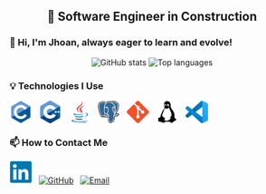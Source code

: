 <h2 align="center"> 
    🚀 Software Engineer in Construction
</h2>  

### 🤙 Hi, I'm Jhoan, always eager to learn and evolve!  

<div align="center">
    <img src="https://github-readme-stats.vercel.app/api?username=JhoanDev&show_icons=true&hide_border=true&theme=midnight-purple" height="175" alt="GitHub stats"/>
    <img src="https://github-readme-stats.vercel.app/api/top-langs?locale=en&layout=compact&theme=midnight-purple&hide_border=true&username=JhoanDev&hide=jupyter%20notebook,tex,html,css,makefile" height="175" alt="Top languages"/>
</div>

### 💡 Technologies I Use  

<div style="display: inline_block">
    <img align="center" alt="Jhoan-C" height="40" width="40" src="https://github.com/devicons/devicon/blob/master/icons/c/c-original.svg"> &nbsp;
    <img align="center" alt="Jhoan-C++" height="40" width="40" src="https://github.com/devicons/devicon/blob/master/icons/cplusplus/cplusplus-original.svg"> &nbsp;
    <img align="center" alt="Jhoan-Java" height="40" width="40" src="https://github.com/devicons/devicon/blob/master/icons/java/java-original.svg"> &nbsp;
    <img align="center" alt="Jhoan-Postgrees" height="40" width="40" src="https://github.com/devicons/devicon/blob/master/icons/postgresql/postgresql-original.svg"> &nbsp;
    <img align="center" alt="Jhoan-Git" height="40" width="40" src="https://github.com/devicons/devicon/blob/master/icons/git/git-original.svg"> &nbsp;
    <img align="center" alt="Jhoan-Linux" height="40" width="40" src="https://github.com/devicons/devicon/blob/master/icons/linux/linux-plain.svg"> &nbsp;
    <img align="center" alt="Jhoan-VSCode" height="40" width="40" src="https://github.com/devicons/devicon/blob/master/icons/vscode/vscode-original.svg">
</div>

### 📫 How to Contact Me

<div style="display: inline_block">
    <a href="https://www.linkedin.com/in/jhoan-fernandes/"><img src="https://github.com/devicons/devicon/blob/master/icons/linkedin/linkedin-original.svg" height="40" width="40" alt="LinkedIn"/></a> &nbsp;
    <a href="https://github.com/JhoanDev"><img src="https://img.icons8.com/ios-filled/50/000000/github.png" height="40" width="40" alt="GitHub"/></a> &nbsp;
    <a href="mailto:jhoandev.log@gmail.com"><img src="https://img.icons8.com/ios-filled/50/000000/email.png" height="40" width="40" alt="Email"/></a>
</div>

